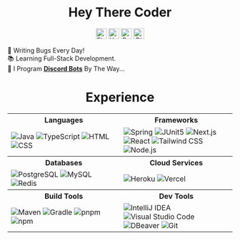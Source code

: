 <h1 align="center">Hey There Coder</h1>

<div align="center">
    <a href="https://fiverr.com/skywolfxp"><img alt="Fiverr" height="24" src="https://img.shields.io/badge/%40skywolfxp-1DBF73?style=flat-square&logo=fiverr&logoColor=FFFFFF&logoSize=auto"></a>
    <a href="https://upwork.com/freelancers/~013d98c8a8af272cbb"><img alt="Upwork" height="24" src="https://img.shields.io/badge/Omar_D.-6FDA44?style=flat-square&logo=upwork&logoColor=FFFFFF"></a>
    <a href="https://reddit.com/user/skywolfxp"><img alt="Reddit" height="24" src="https://img.shields.io/badge/u%2Fskywolfxp-FF4500?style=flat-square&logo=reddit&logoColor=FFFFFF"></a>
    <a href="https://discord.com/users/974748803305455627"><img alt="Discord" height="24" src="https://img.shields.io/badge/%40skywolfxp.dev-5865F2?style=flat-square&logo=discord&logoColor=FFFFFF"></a>
</div>

🐛 Writing Bugs Every Day!\
📚 Learning Full-Stack Development.\
🤖 I Program [**Discord Bots**](https://fiverr.com/s/xXKpg2D) By The Way...

<h1 align="center">Experience</h1>

<table width="auto">
    <tr>
        <th width="50%"><b>Languages</b><img width="450" height="1"/></th>
        <th width="50%"><b>Frameworks</b><img width="450" height="1"/></th>
    </tr>
    <tr>
        <td width="50%">
            <img alt="Java" src="https://img.shields.io/badge/Java-f89820?style=flat-square&logo=openjdk&logoColor=FFFFFF">
            <img alt="TypeScript" src="https://img.shields.io/badge/TypeScript-3178C6?style=flat-square&logo=typescript&logoColor=FFFFFF">
            <img alt="HTML" src="https://img.shields.io/badge/HTML-E34F26?style=flat-square&logo=html5&logoColor=FFFFFF">
            <img alt="CSS" src="https://img.shields.io/badge/CSS-663399?style=flat-square&logo=css&logoColor=FFFFFF">
        </td>
        <td width="50%">
            <img alt="Spring" src="https://img.shields.io/badge/Spring-6DB33F?style=flat-square&logo=spring&logoColor=FFFFFF">
            <img alt="JUnit5" src="https://img.shields.io/badge/JUnit5-25A162?style=flat-square&logo=junit5&logoColor=FFFFFF">
            <img alt="Next.js" src="https://img.shields.io/badge/Next.js-000000?style=flat-square&logo=nextdotjs&logoColor=FFFFFF">
            <img alt="React" src="https://img.shields.io/badge/React-61DAFB?style=flat-square&logo=react&logoColor=303846">
            <img alt="Tailwind CSS" src="https://img.shields.io/badge/Tailwind_CSS-06B6D4?style=flat-square&logo=tailwindcss&logoColor=FFFFFF">
            <img alt="Node.js" src="https://img.shields.io/badge/Node.js-5FA04E?style=flat-square&logo=nodedotjs&logoColor=FFFFFF">
        </td>
    </tr>
    <tr>
        <th width="50%"><b>Databases</b></th>
        <th width="50%"><b>Cloud Services</b></th>
    </tr>
    <tr>
        <td width="50%">
            <img alt="PostgreSQL" src="https://img.shields.io/badge/PostgreSQL-4169E1?style=flat-square&logo=postgresql&logoColor=FFFFFF">
            <img alt="MySQL" src="https://img.shields.io/badge/MySQL-4479A1?style=flat-square&logo=mysql&logoColor=FFFFFF">
            <img alt="Redis" src="https://img.shields.io/badge/Redis-FF4438?style=flat-square&logo=redis&logoColor=FFFFFF">
        </td>
        <td width="50%">
            <img alt="Heroku" src="https://img.shields.io/badge/Heroku-430098?style=flat-square&logo=heroku&logoColor=FFFFFF">
            <img alt="Vercel" src="https://img.shields.io/badge/Vercel-000000?style=flat-square&logo=vercel&logoColor=FFFFFF">
        </td>
    </tr>
    <tr>
        <th width="50%"><b>Build Tools</b></th>
        <th width="50%"><b>Dev Tools</b></th>
    </tr>
    <tr>
        <td width="50%">
            <img alt="Maven" src="https://img.shields.io/badge/Maven-C71A36?style=flat-square&logo=apachemaven&logoColor=FFFFFF">
            <img alt="Gradle" src="https://img.shields.io/badge/Gradle-02303A?style=flat-square&logo=gradle&logoColor=FFFFFF">
            <img alt="pnpm" src="https://img.shields.io/badge/pnpm-F69220?style=flat-square&logo=pnpm&logoColor=FFFFFF">
            <img alt="npm" src="https://img.shields.io/badge/npm-CB3837?style=flat-square&logo=npm&logoColor=FFFFFF">
        </td>
        <td width="50%">
            <img alt="IntelliJ IDEA" src="https://img.shields.io/badge/IntelliJ IDEA-000000?style=flat-square&logo=intellijidea&logoColor=FFFFFF">
            <img alt="Visual Studio Code" src="https://img.shields.io/badge/Visual_Studio_Code-0098FF?&style=flat-square&logoColor=0098FF">
            <img alt="DBeaver" src="https://img.shields.io/badge/DBeaver-382923?style=flat-square&logo=dbeaver&logoColor=FFFFFF">
            <img alt="Git" src="https://img.shields.io/badge/Git-F05032?style=flat-square&logo=git&logoColor=FFFFFF">
        </td>
    </tr>
</table>
